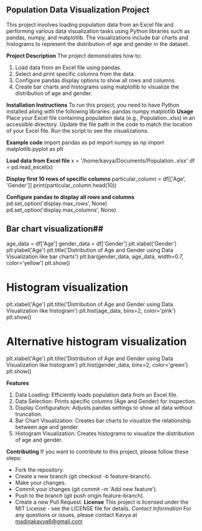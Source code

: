 ## Population Data Visualization Project
This project involves loading population data from an Excel file and performing various data visualization tasks using Python libraries such as pandas, numpy, and matplotlib.
The visualizations include bar charts and histograms to represent the distribution of age and gender in the dataset.

**Project Description**
The project demonstrates how to:

1) Load data from an Excel file using pandas.
2) Select and print specific columns from the data.
3) Configure pandas display options to show all rows and columns.
4) Create bar charts and histograms using matplotlib to visualize the distribution of age and gender.
   
**Installation Instructions**
To run this project, you need to have Python installed along with the following libraries:
 pandas
 numpy
 matplotlib
**Usage**
Place your Excel file containing population data (e.g., Population..xlsx) in an accessible directory.
Update the file path in the code to match the location of your Excel file.
Run the script to see the visualizations.

**Example code**
import pandas as pd
import numpy as np
import matplotlib.pyplot as plt

**Load data from Excel file**
x = '/home/kavya/Documents/Population..xlsx'
df = pd.read_excel(x)

**Display first 10 rows of specific columns**
particular_column = df[['Age', 'Gender']]
print(particular_column.head(10))

 **Configure pandas to display all rows and columns**
pd.set_option('display.max_rows', None)
pd.set_option('display.max_columns', None)

## Bar chart visualization##
age_data = df['Age']
gender_data = df['Gender']
plt.xlabel('Gender')
plt.ylabel('Age')
plt.title('Distribution of Age and Gender using Data Visualization like bar charts')
plt.bar(gender_data, age_data, width=0.7, color='yellow')
plt.show()

# Histogram visualization
plt.xlabel('Age')
plt.title('Distribution of Age and Gender using Data Visualization like histogram')
plt.hist(age_data, bins=2, color='pink')
plt.show()

# Alternative histogram visualization
plt.xlabel('Age')
plt.title('Distribution of Age and Gender using Data Visualization like histogram')
plt.hist(gender_data, bins=2, color='green')
plt.show()

**Features**
1) Data Loading: Efficiently loads population data from an Excel file.
2) Data Selection: Prints specific columns (Age and Gender) for inspection.
3) Display Configuration: Adjusts pandas settings to show all data without truncation.
4) Bar Chart Visualization: Creates bar charts to visualize the relationship between age and gender.
5) Histogram Visualization: Creates histograms to visualize the distribution of age and gender.
   
**Contributing**
If you want to contribute to this project, please follow these steps:

* Fork the repository.
* Create a new branch (git checkout -b feature-branch).
* Make your changes.
* Commit your changes (git commit -m 'Add new feature').
* Push to the branch (git push origin feature-branch).
* Create a new Pull Request.
**License**
  This project is licensed under the MIT License - see the LICENSE file for details.
*Contact Information*
 For any questions or issues, please contact Kavya at madinakavya6@gmail.com 


